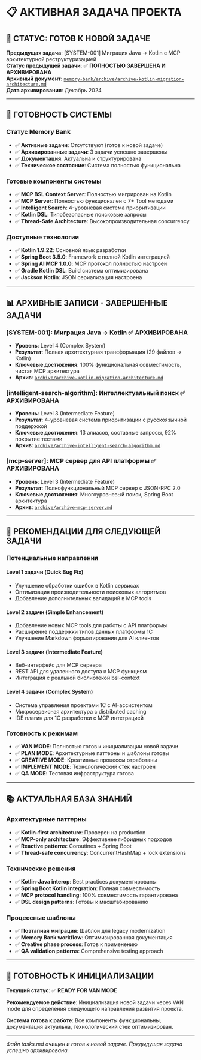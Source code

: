 # 📋 АКТИВНАЯ ЗАДАЧА ПРОЕКТА

## 🎯 СТАТУС: ГОТОВ К НОВОЙ ЗАДАЧЕ

**Предыдущая задача**: [SYSTEM-001] Миграция Java → Kotlin с MCP архитектурной реструктуризацией  
**Статус предыдущей задачи**: ✅ **ПОЛНОСТЬЮ ЗАВЕРШЕНА И АРХИВИРОВАНА**  
**Архивный документ**: [`memory-bank/archive/archive-kotlin-migration-architecture.md`](archive/archive-kotlin-migration-architecture.md)  
**Дата архивирования**: Декабрь 2024

---

## 🚀 ГОТОВНОСТЬ СИСТЕМЫ

### Статус Memory Bank
- ✅ **Активные задачи**: Отсутствуют (готов к новой задаче)
- ✅ **Архивированные задачи**: 3 задачи успешно завершены
- ✅ **Документация**: Актуальна и структурирована
- ✅ **Техническое состояние**: Система полностью функциональна

### Готовые компоненты системы
- ✅ **MCP BSL Context Server**: Полностью мигрирован на Kotlin
- ✅ **MCP Server**: Полностью функционален с 7+ Tool методами
- ✅ **Intelligent Search**: 4-уровневая система приоритизации
- ✅ **Kotlin DSL**: Типобезопасные поисковые запросы
- ✅ **Thread-Safe Architecture**: Высокопроизводительная concurrency

### Доступные технологии
- ✅ **Kotlin 1.9.22**: Основной язык разработки
- ✅ **Spring Boot 3.5.0**: Framework с полной Kotlin интеграцией
- ✅ **Spring AI MCP 1.0.0**: MCP протокол полностью настроен
- ✅ **Gradle Kotlin DSL**: Build система оптимизирована
- ✅ **Jackson Kotlin**: JSON сериализация настроена

---

## 📊 АРХИВНЫЕ ЗАПИСИ - ЗАВЕРШЕННЫЕ ЗАДАЧИ

### [SYSTEM-001]: Миграция Java → Kotlin ✅ АРХИВИРОВАНА
- **Уровень**: Level 4 (Complex System)
- **Результат**: Полная архитектурная трансформация (29 файлов → Kotlin)
- **Ключевые достижения**: 100% функциональная совместимость, чистая MCP архитектура
- **Архив**: [`archive/archive-kotlin-migration-architecture.md`](archive/archive-kotlin-migration-architecture.md)

### [intelligent-search-algorithm]: Интеллектуальный поиск ✅ АРХИВИРОВАНА  
- **Уровень**: Level 3 (Intermediate Feature)
- **Результат**: 4-уровневая система приоритизации с русскоязычной поддержкой
- **Ключевые достижения**: 13 алиасов, составные запросы, 92% покрытие тестами
- **Архив**: [`archive/archive-intelligent-search-algorithm.md`](archive/archive-intelligent-search-algorithm.md)

### [mcp-server]: MCP сервер для API платформы ✅ АРХИВИРОВАНА
- **Уровень**: Level 3 (Intermediate Feature) 
- **Результат**: Полнофункциональный MCP сервер с JSON-RPC 2.0
- **Ключевые достижения**: Многоуровневый поиск, Spring Boot архитектура
- **Архив**: [`archive/archive-mcp-server.md`](archive/archive-mcp-server.md)

---

## 🎯 РЕКОМЕНДАЦИИ ДЛЯ СЛЕДУЮЩЕЙ ЗАДАЧИ

### Потенциальные направления

#### Level 1 задачи (Quick Bug Fix)
- Улучшение обработки ошибок в Kotlin сервисах
- Оптимизация производительности поисковых алгоритмов
- Добавление дополнительных валидаций в MCP tools

#### Level 2 задачи (Simple Enhancement)  
- Добавление новых MCP tools для работы с API платформы
- Расширение поддержки типов данных платформы 1С
- Улучшение Markdown форматирования для AI клиентов

#### Level 3 задачи (Intermediate Feature)
- Веб-интерфейс для MCP сервера
- REST API для удаленного доступа к MCP функциям
- Интеграция с реальной библиотекой bsl-context

#### Level 4 задачи (Complex System)
- Система управления проектами 1С с AI-ассистентом
- Микросервисная архитектура с distributed caching
- IDE плагин для 1С разработки с MCP интеграцией

### Готовность к режимам
- ✅ **VAN MODE**: Полностью готов к инициализации новой задачи
- ✅ **PLAN MODE**: Архитектурные паттерны и шаблоны готовы
- ✅ **CREATIVE MODE**: Креативные процессы отработаны
- ✅ **IMPLEMENT MODE**: Технологический стек настроен
- ✅ **QA MODE**: Тестовая инфраструктура готова

---

## 📚 АКТУАЛЬНАЯ БАЗА ЗНАНИЙ

### Архитектурные паттерны
- ✅ **Kotlin-first architecture**: Проверен на production
- ✅ **MCP-only architecture**: Эффективнее гибридных подходов  
- ✅ **Reactive patterns**: Coroutines + Spring Boot
- ✅ **Thread-safe concurrency**: ConcurrentHashMap + lock extensions

### Технические решения
- ✅ **Kotlin-Java interop**: Best practices документированы
- ✅ **Spring Boot Kotlin integration**: Полная совместимость
- ✅ **MCP protocol handling**: 100% совместимость гарантирована
- ✅ **DSL design patterns**: Готовы к масштабированию

### Процессные шаблоны
- ✅ **Поэтапная миграция**: Шаблон для legacy modernization
- ✅ **Memory Bank workflow**: Оптимизированная документация
- ✅ **Creative phase process**: Готов к применению
- ✅ **QA validation patterns**: Comprehensive testing approach

---

## 🚀 ГОТОВНОСТЬ К ИНИЦИАЛИЗАЦИИ

**Текущий статус**: ✅ **READY FOR VAN MODE**

**Рекомендуемое действие**: Инициализация новой задачи через VAN mode для определения следующего направления развития проекта.

**Система готова к работе**: Все компоненты функциональны, документация актуальна, технологический стек оптимизирован.

---

*Файл tasks.md очищен и готов к новой задаче. Предыдущая задача успешно архивирована.*
